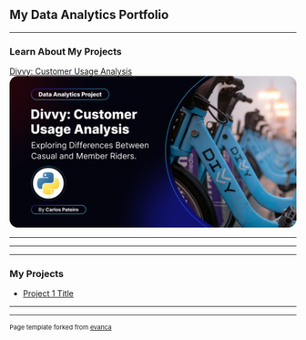 ## My Data Analytics Portfolio

---

### Learn About My Projects

[Divvy: Customer Usage Analysis](/Divvy_Customer_Usage_Analysis.md)
<img src="images/divvy.png?raw=true"/>

---


---


---

### My Projects

- [Project 1 Title](http://example.com/)

---




---
<p style="font-size:11px">Page template forked from <a href="https://github.com/evanca/quick-portfolio">evanca</a></p>
<!-- Remove above link if you don't want to attibute -->
